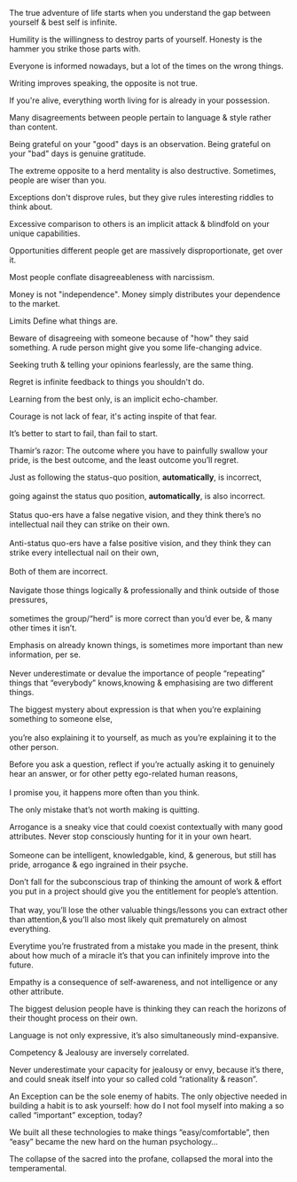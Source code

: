 




<!--quote0-->
The true adventure of life starts when you understand the gap between yourself & best self is infinite.

<!--quote1-->
Humility is the willingness to destroy parts of yourself. Honesty is the hammer you strike those parts with.

<!--quote2-->
Everyone is informed nowadays, but a lot of the times on the wrong things.

<!--quote3-->
Writing improves speaking, the opposite is not true.

<!--quote4-->
If you're alive, everything worth living for is already in your possession.

<!--quote5-->
Many disagreements between people pertain to language & style rather than content.

<!--quote6-->
Being grateful on your "good" days is an observation. Being grateful on your "bad" days is genuine gratitude.

<!--quote7-->
The extreme opposite to a herd mentality is also destructive. Sometimes, people are wiser than you.

<!--quote8-->
Exceptions don't disprove rules, but they give rules interesting riddles to think about.

<!--quote9-->
Excessive comparison to others is an implicit attack & blindfold on your unique capabilities.

<!--quote10-->
Opportunities different people get are massively disproportionate, get over it.

<!--quote11-->
Most people conflate disagreeableness with narcissism.

<!--quote12-->
Money is not "independence". Money simply distributes your dependence to the market.

<!--quote13-->
Limits Define what things are. 

<!--quote14-->
Beware of disagreeing with someone because of "how" they said something. A rude person might give you some life-changing advice.

<!--quote15-->
Seeking truth & telling your opinions fearlessly, are the same thing.

<!--quote16-->
Regret is infinite feedback to things you shouldn't do. 

<!--quote17-->
Learning from the best only, is an implicit echo-chamber. 

<!--quote18-->
Courage is not lack of fear, it's acting inspite of that fear.

<!--quote19-->
It’s better to start to fail, than fail to start.

<!--quote20-->
Thamir’s razor: 
The outcome where you have to painfully swallow your pride, is the best outcome, and the least outcome you’ll regret.

<!--quote21-->
Just as following the status-quo position, <b>automatically</b>, is incorrect, 
<br><br>going against the status quo position, <b>automatically</b>, is also incorrect.
<br><br>Status quo-ers have a false negative vision, and they think there’s no intellectual nail they can strike on their own.
<br><br>Anti-status quo-ers have a false positive vision, and they think they can strike every intellectual nail on their own,
<br><br>Both of them are incorrect.
<br><br>Navigate those things logically & professionally and think outside of those pressures,
<br><br>sometimes the group/“herd” is more correct than you’d ever be, & many other times it isn’t.

<!--quote22-->
Emphasis on already known things, is sometimes more important than new information, per se.
<br><br>Never underestimate or devalue the importance of people “repeating” things that “everybody” knows,knowing & emphasising are two different things.

<!--quote23-->
The biggest mystery about expression is that when you’re explaining something to someone else, 
<br><br>you’re also explaining it to yourself, as much as you’re explaining it to the other person.

<!--quote24-->
Before you ask a question, reflect if you’re actually asking it to genuinely hear an answer, or for other petty ego-related human reasons, 
<br><br>I promise you, it happens more often than you think.

<!--quote25-->
The only mistake that’s not worth making is quitting.

<!--quote26-->
Arrogance is a sneaky vice that could coexist contextually with many good attributes. Never stop consciously hunting for it in your own heart.
<br><br>Someone can be intelligent, knowledgable, kind, & generous, but still has pride, arrogance & ego ingrained in their psyche.

<!--quote27-->
Don’t fall for the subconscious trap of thinking the amount of work & effort you put in a project should give you the entitlement for people’s attention. 
<br><br>That way, you’ll lose the other valuable things/lessons you can extract other than attention,& you’ll also most likely quit prematurely on almost everything.

<!--quote28-->
Everytime you’re frustrated from a mistake you made in the present, think about how much of a miracle it’s that you can infinitely improve into the future.

<!--quote29-->
Empathy is a consequence of self-awareness, and not intelligence or any other attribute.

<!--quote30-->
The biggest delusion people have is thinking they can reach the horizons of their thought process on their own. 

<!--quote31-->
Language is not only expressive, it’s also simultaneously mind-expansive.

<!--quote32-->
Competency & Jealousy are inversely correlated.

<!--quote33-->
Never underestimate your capacity for jealousy or envy, because it’s there, and could sneak itself into your so called cold “rationality & reason”.

<!--quote34-->
An Exception can be the sole enemy of habits. The only objective needed in building a habit is to ask yourself: how do I not fool myself into making a so called “important” exception, today?

<!--quote35-->
We built all these technologies to make things “easy/comfortable”, then “easy” became the new hard on the human psychology…

<!--quote36-->
The collapse of the sacred into the profane, collapsed the moral into the temperamental.